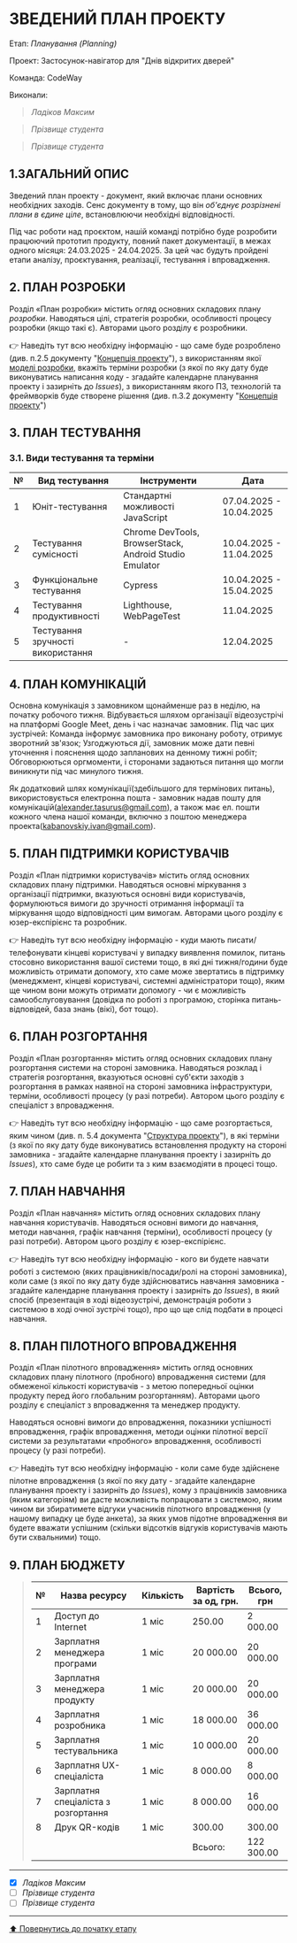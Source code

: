 # ЗВЕДЕНИЙ ПЛАН ПРОЕКТУ

Етап: *Планування (Planning)*

Проект: Застосунок-навігатор для "Днів відкритих дверей"

Команда: CodeWay

Виконали:
>*Ладіков Максим*

>*Прізвище студента*

>*Прізвище студента*

## **1.ЗАГАЛЬНИЙ ОПИС**

Зведений план проекту - документ, який включає плани основних необхідних заходів. Сенс документу в тому, що він *об'єднує розрізнені плани в єдине ціле*, встановлюючи необхідні відповідності. 

Під час роботи над проєктом, нашій команді потрібно буде розробити працюючий прототип продукту, повний пакет документації, в межах одного місяця: 24.03.2025 - 24.04.2025. За цей час будуть пройдені етапи аналізу, проєктування, реалізації, тестування і впровадження. 

## **2. ПЛАН РОЗРОБКИ**
Розділ «План розробки» містить огляд основних складових плану *розробки*. Наводяться цілі, стратегія розробки, особливості процесу розробки (якщо такі є). Авторами цього розділу є розробники.

:point_right: Наведіть тут всю необхідну інформацію - що саме буде розроблено (див. п.2.5 документу "[Концепція проекту](/docs/1.Envisioning/%D0%9A%D0%BE%D0%BD%D1%86%D0%B5%D0%BF%D1%86%D1%96%D1%8F%20%D0%BF%D1%80%D0%BE%D0%B5%D0%BA%D1%82%D1%83.md)"), з використанням якої [моделі розробки](/docs/2.Planning/other/%D0%9C%D0%BE%D0%B4%D0%B5%D0%BB%D1%8C%20%D1%80%D0%BE%D0%B7%D1%80%D0%BE%D0%B1%D0%BA%D0%B8.md), вкажіть терміни розробки (з якої по яку дату буде виконуватись написання коду - згадайте календарне планування проекту і зазирніть до *Issues*), з використанням якого ПЗ, технологій та фреймворків буде створене рішення (див. п.3.2 документу "[Концепція проекту](/docs/1.Envisioning/%D0%9A%D0%BE%D0%BD%D1%86%D0%B5%D0%BF%D1%86%D1%96%D1%8F%20%D0%BF%D1%80%D0%BE%D0%B5%D0%BA%D1%82%D1%83.md)")

## **3. ПЛАН ТЕСТУВАННЯ**

### 3.1. Види тестування та терміни

| № | Вид тестування | Інструменти | Дата |
|---|----------------|-------------|------|
| 1 | Юніт-тестування | Стандартні можливості JavaScript | 07.04.2025 - 10.04.2025 |
| 2 | Тестування сумісності | Chrome DevTools, BrowserStack, Android Studio Emulator | 10.04.2025 - 11.04.2025 |
| 3 | Функціональне тестування | Cypress | 10.04.2025 - 15.04.2025 |
| 4 | Тестування продуктивності | Lighthouse, WebPageTest | 11.04.2025 |
| 5 | Тестування зручності використання | - | 12.04.2025 |

## **4. ПЛАН КОМУНІКАЦІЙ**

Основна комунікація з замовником щонайменше раз в неділю, на початку робочого тижня. Відбувається шляхом організації відеозустрічі на платформі Google Meet, день і час назначає замовник. Під час цих зустрічей: Команда інформує замовника про виконану роботу, отримує зворотний зв'язок; Узгоджуються дії, замовник може дати певні уточнення і пояснення щодо запланових на денному тижні робіт; Обговорюються оргмоменти, і сторонами задаються питання що могли виникнути під час минулого тижня.

Як додатковий шлях комунікації(здебільшого для термінових питань), використовується електронна пошта - замовник надав пошту для комунікацій(alexander.tasurus@gmail.com), а також має ел. пошти кожного члена нашої команди, включно з поштою менеджера проекта(kabanovskiy.ivan@gmail.com).

## **5. ПЛАН ПІДТРИМКИ КОРИСТУВАЧІВ**

Розділ «План підтримки користувачів» містить огляд основних складових плану підтримки. Наводяться основні міркування з організації підтримки, вказуються основні види користувачів, формулюються вимоги до зручності отримання інформації та міркування щодо відповідності цим вимогам. Авторами цього розділу є юзер-експірієнс та розробник.

:point_right: Наведіть тут всю необхідну інформацію - куди мають писати/телефонувати кінцеві користувачі у випадку виявлення помилок, питань стосовно використання вашої системи тощо, в які дні тижня/години буде можливість отримати допомогу, хто саме може звертатись в підтримку (менеджмент, кінцеві користувачі, системні адміністратори тощо), яким ще чином вони можуть отримати допомогу - чи є можливість самообслуговування (довідка по роботі з програмою, сторінка питань-відповідей, база знань (вікі), бот тощо). 

## **6. ПЛАН РОЗГОРТАННЯ**

Розділ «План розгортання» містить огляд основних складових плану розгортання системи на стороні замовника. Наводяться розклад і стратегія розгортання, вказуються основні суб'єкти заходів з розгортання в рамках наявної на стороні замовника інфраструктури, терміни, особливості процесу (у разі потреби). Автором цього розділу є спеціаліст з впровадження.

:point_right: Наведіть тут всю необхідну інформацію - що саме розгортається, яким чином (див. п. 5.4 документа "[Структура проекту](/docs/1.Envisioning/%D0%A1%D1%82%D1%80%D1%83%D0%BA%D1%82%D1%83%D1%80%D0%B0%20%D0%BF%D1%80%D0%BE%D0%B5%D0%BA%D1%82%D1%83.md)"), в які терміни (з якої по яку дату буде виконуватись встановлення продукту на стороні замовника - згадайте календарне планування проекту і зазирніть до *Issues*), хто саме буде це робити та з ким взаємодіяти в процесі тощо.

## **7. ПЛАН НАВЧАННЯ**

Розділ «План навчання» містить огляд основних складових плану навчання користувачів. Наводяться основні вимоги до навчання, методи навчання, графік навчання (терміни), особливості процесу (у разі потреби). Автором цього розділу є юзер-експірієнс.

:point_right: Наведіть тут всю необхідну інформацію - кого ви будете навчати роботі з системою (яких працівників/посади/ролі на стороні замовника), коли саме (з якої по яку дату буде здійснюватись навчання замовника - згадайте календарне планування проекту і зазирніть до *Issues*), в який спосіб (презентація в ході відеозустрічі, демонстрація роботи з системою в ході очної зустрічі тощо), про що ще слід подбати в процесі навчання.

## **8. ПЛАН ПІЛОТНОГО ВПРОВАДЖЕННЯ**

Розділ «План пілотного впровадження» містить огляд основних складових плану пілотного (пробного) впровадження системи (для обмеженої кількості користувачів - з метою попередньої оцінки продукту перед його глобальним розгортанням). Авторами цього розділу є спеціаліст з впровадження та менеджер продукту.

Наводяться основні вимоги до впровадження, показники успішності впровадження, графік впровадження, методи оцінки пілотної версії системи за результатами «пробного» впровадження, особливості процесу (у разі потреби).

:point_right: Наведіть тут всю необхідну інформацію - коли саме буде здійснене пілотне впровадження (з якої по яку дату - згадайте календарне планування проекту і зазирніть до *Issues*), кому з працівників замовника (яким категоріям) ви дасте можливість попрацювати з системою, яким чином ви збиратимете відгуки учасників пілотного впровадження (у нашому випадку це буде анкета), за яких умов підотне впровадження ви будете вважати успішним (скільки відсотків відгуків користувачів мають бути схвальними) тощо.

## **9. ПЛАН БЮДЖЕТУ**

> | №  | Назва ресурсу | Кількість | Вартість за од, грн. | Всього, грн |
> |----|---------------|-----------|----------------------|--------|
> | 1  | Доступ до Internet | 1 міс | 250.00    | 2 000.00 |
> | 2  | Зарплатня менеджера програми | 1 міс | 20 000.00    | 20 000.00 |
> | 3  | Зарплатня менеджера продукту | 1 міс | 20 000.00    | 20 000.00 |
> | 4 | Зарплатня розробника | 1 міс | 18 000.00    | 36 000.00 |
> | 5 | Зарплатня тестувальника | 1 міс | 10 000.00    | 20 000.00 |
> | 6 | Зарплатня UX-спеціаліста | 1 міс | 8 000.00    | 8 000.00 |
> | 7 | Зарплатня спеціаліста з розгортання | 1 міс | 8 000.00    | 16 000.00 |
> | 8 | Друк QR-кодів | 1 міс | 300.00    | 300.00 |
> |  |  |  |Всього:    | 122 300.00 |

---

- [x] *Ладіков Максим*
- [ ] *Прізвище студента*
- [ ] *Прізвище студента*

---
[:arrow_up: Повернутись до початку етапу](/docs/2.Planning/README.md)
